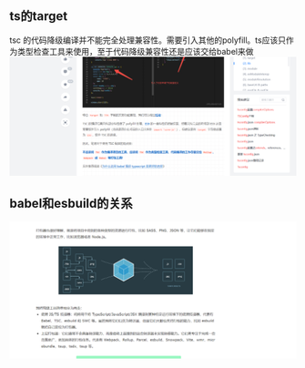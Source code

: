 ## ts的target
  tsc 的代码降级编译并不能完全处理兼容性。需要引入其他的polyfill。ts应该只作为类型检查工具来使用，至于代码降级兼容性还是应该交给babel来做
  ![alt text](image.png)

## babel和esbuild的关系
![alt text](image-1.png)